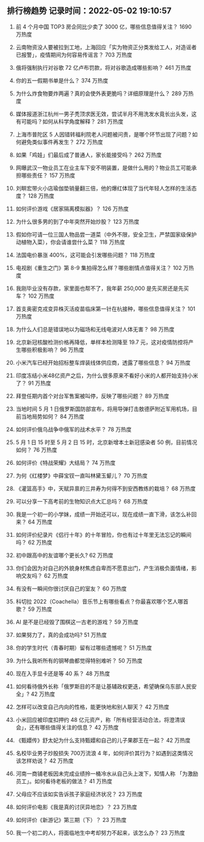 
## 排行榜趋势 记录时间：2022-05-02 19:10:57
  
  1. 前 4 个月中国 TOP3 房企同比少卖了 3000 亿，哪些信息值得关注？ 1690 万热度
    
  2. 云南物资没人要被拉到工地，上海回应「实为物资正分类发给工人，对造谣者已报警」，疫情期间为何容易传谣言？ 703 万热度
    
  3. 俄将强制执行对谷歌 72 亿卢布罚款，将对谷歌造成哪些影响？ 461 万热度
    
  4. 你的五一假期书单是什么？ 374 万热度
    
  5. 为什么炸食物要炸两遍？真的会使外表更脆吗？详细原理是什么？ 289 万热度
    
  6. 媒体报道浙江杭州一男子秃顶求医无效，尝试半月不用洗发水竟长出头发，这有可能吗？如何从科学角度解释？ 281 万热度
    
  7. 上海市普陀区 5 人因错转福利院老人问题被问责，是哪个环节出现了问题？如何避免类似事件再发生？ 272 万热度
    
  8. 如果「鸡娃」们最后成了普通人，家长能接受吗？ 262 万热度
    
  9. 网曝武汉一物业员工在业主车下安不明装置，是做什么用的？物业员工可能承担哪些责任？ 157 万热度
    
  10. 刘畊宏带火小店瑜伽垫销量翻三倍，他的爆红体现了当代年轻人怎样的生活态度？ 128 万热度
    
  11. 如何评价游戏《居家隔离模拟器》？ 126 万热度
    
  12. 为什么很多男的到了中年突然开始炒股？ 123 万热度
    
  13. 假如你可请一位三国人物品尝一道菜（中外不限，安全卫生，严禁国家级保护动植物入菜），你会请谁尝什么菜？ 118 万热度
    
  14. 法国电价暴涨 400%，这可能会引发哪些问题？ 118 万热度
    
  15. 电视剧《重生之门》第 8-9 集拍得怎么样？哪些剧情点值得关注？ 102 万热度
    
  16. 我刚毕业没有存款，家里面也帮不了，我年薪 250,000 是先买房还是先买车？ 102 万热度
    
  17. 首支奥密克戎变异株灭活疫苗临床第一针在杭接种，哪些信息值得关注？ 101 万热度
    
  18. 为什么人们总是错误地以为磁场和无线电波对人体无害？ 98 万热度
    
  19. 北京新冠核酸检测价格再降低，单样本检测降至 19.7 元，这对疫情防控将产生哪些积极影响？ 96 万热度
    
  20. 小米汽车已经开始招标整车焊装线体供应商，透露了哪些信息？ 94 万热度
    
  21. 印度冻结小米48亿资产之后，为什么很多原来不看好小米的人都开始支持小米了？ 91 万热度
    
  22. 拜登任期内首个对台军售案被叫停，反映了哪些问题？ 89 万热度
    
  23. 当地时间 5 月 1 日俄罗斯国防部宣布，将用导弹打击敖德萨附近军用机场，目前当地局势如何？ 84 万热度
    
  24. 如何评价俄乌战争中俄军的战术水平？ 78 万热度
    
  25. 5 月 1 日 15 时至 5 月 2 日 15 时，北京新增本土新冠感染者 50 例，目前情况如何？ 76 万热度
    
  26. 如何评价《特战荣耀》大结局？ 74 万热度
    
  27. 为何《红楼梦》中薛宝钗一直叫林黛玉颦儿？ 70 万热度
    
  28. 《灌篮高手》中，天赋异禀的三井寿为何得不到安西教练的栽培？ 68 万热度
    
  29. 可以分享一下高考前的生物知识点大汇总吗？ 68 万热度
    
  30. 我是一个初一的小学妹，成绩一开始还可以，现在成绩一直下滑，该怎么补回来？ 64 万热度
    
  31. 如何评价纪录片《侣行十年》的十年冒险，你也有过十年里无法忘记的瞬间吗？ 62 万热度
    
  32. 初中跟高中的友谊哪个更长久? 62 万热度
    
  33. 你们会因为对自己的外貌身材焦虑自卑而不愿意出门，产生消极负面情绪，影响交友吗？ 62 万热度
    
  34. 有没有一瞬间你很讨厌自己的室友？ 60 万热度
    
  35. 科切拉 2022（Coachella）音乐节上有哪些看点？你最喜欢哪个艺人哪首歌？ 59 万热度
    
  36. AI 是不是已经毁了围棋这一古老的游戏？ 59 万热度
    
  37. 如果努力了，真的会成功吗? 51 万热度
    
  38. 你的学生时代（青春时期）留有过哪些遗憾呢？ 51 万热度
    
  39. 为什么我听所有的钢琴曲都觉得特别难听？ 50 万热度
    
  40. 现在入手显卡还是等 40 系？ 48 万热度
    
  41. 如何看待俄外长称「俄罗斯目的不是让基辅政权更迭，希望确保乌东部人民安全」? 42 万热度
    
  42. 怎样可以改变自己内向的性格，能更快地和别人聊天？ 42 万热度
    
  43. 小米回应被印度扣押约 48 亿元资产，称「所有经营活动合法，将澄清误会」，还有哪些值得关注的信息？ 42 万热度
    
  44. 《甄嬛传》舒太妃为什么支持甄嬛和自己的儿子果郡王在一起？ 42 万热度
    
  45. 名校毕业男子炒股损失 700万流浪 4 年，如何评价其行为？如遇到这类情况该怎样劝说？ 42 万热度
    
  46. 河南一商铺老板因未完成业绩拎一桶冷水从自己头上泼下，知情人称 「为激励员工」。如何看待老板的做法？ 41 万热度
    
  47. 父母应不应该如实告诉孩子家庭经济状况？ 23 万热度
    
  48. 如何评价电影《我是真的讨厌异地恋》？ 23 万热度
    
  49. 如何评价《新游记》第三期（下）？ 23 万热度
    
  50. 我一个初二的人，将面临地生中考却努力不起来，该怎么办？ 23 万热度
    